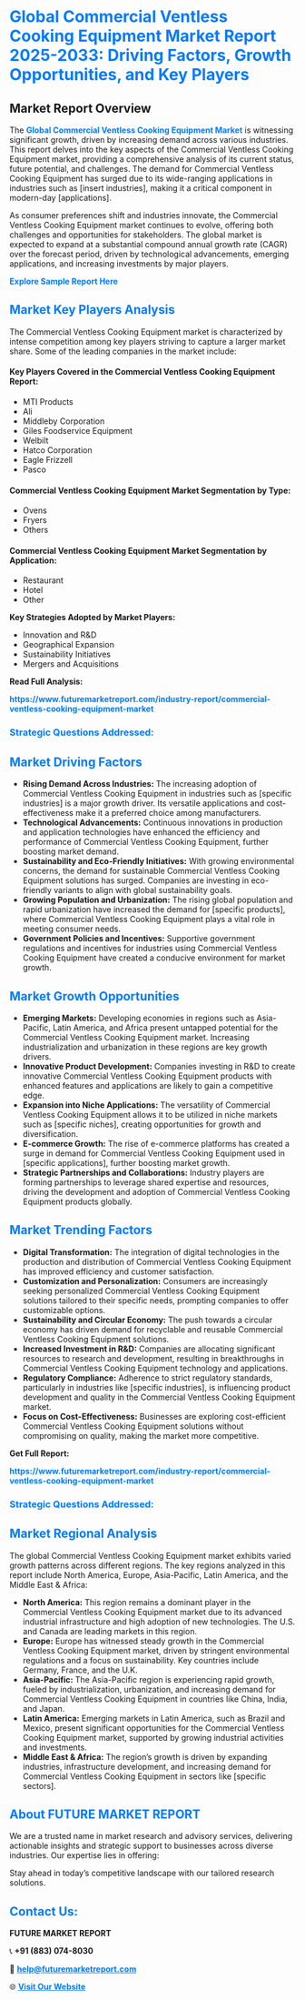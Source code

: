 <h1 style="color: #007BFF;">Global Commercial Ventless Cooking Equipment Market Report 2025-2033: Driving Factors, Growth Opportunities, and Key Players</h1>

<section id="overview">
<h2>Market Report Overview</h2>
<p>The <a href="https://www.futuremarketreport.com/industry-report/commercial-ventless-cooking-equipment-market" style="color: #007BFF; text-decoration: none;"><strong>Global Commercial Ventless Cooking Equipment Market</strong></a> is witnessing significant growth, driven by increasing demand across various industries. This report delves into the key aspects of the Commercial Ventless Cooking Equipment market, providing a comprehensive analysis of its current status, future potential, and challenges. The demand for Commercial Ventless Cooking Equipment has surged due to its wide-ranging applications in industries such as [insert industries], making it a critical component in modern-day [applications].</p>
<p>As consumer preferences shift and industries innovate, the Commercial Ventless Cooking Equipment market continues to evolve, offering both challenges and opportunities for stakeholders. The global market is expected to expand at a substantial compound annual growth rate (CAGR) over the forecast period, driven by technological advancements, emerging applications, and increasing investments by major players.</p>
</section>

<section id="overview">
<p><a href="https://www.futuremarketreport.com/request-sample/reportId=92983" style="color: #007BFF; text-decoration: none;"><strong>Explore Sample Report Here</strong></a></p>
</section>

<section id="key-players">
<h2 style="color: #007BFF;">Market Key Players Analysis</h2>
<p>The Commercial Ventless Cooking Equipment market is characterized by intense competition among key players striving to capture a larger market share. Some of the leading companies in the market include:</p>
<h4>Key Players Covered in the Commercial Ventless Cooking Equipment Report:</h4>
<ul><li>MTI Products</li><li>Ali</li><li>Middleby Corporation</li><li>Giles Foodservice Equipment</li><li>Welbilt</li><li>Hatco Corporation</li><li>Eagle Frizzell</li><li>Pasco</li></ul>
<h4>Commercial Ventless Cooking Equipment Market Segmentation by Type:</h4>
<ul><li>Ovens</li><li>Fryers</li><li>Others</li></ul>

<h4>Commercial Ventless Cooking Equipment Market Segmentation by Application:</h4>
<ul><li>Restaurant</li><li>Hotel</li><li>Other</li></ul>
<p><strong>Key Strategies Adopted by Market Players:</strong></p>
<ul>
<li>Innovation and R&D</li>
<li>Geographical Expansion</li>
<li>Sustainability Initiatives</li>
<li>Mergers and Acquisitions</li>
</ul>
</section>

<section>
<p><strong>Read Full Analysis: </strong></p><a href="https://www.futuremarketreport.com/industry-report/commercial-ventless-cooking-equipment-market" style="color: #007BFF; text-decoration: none;"><strong>https://www.futuremarketreport.com/industry-report/commercial-ventless-cooking-equipment-market</strong></a>
<h3 style="color: #007BFF;">Strategic Questions Addressed:</h3>
</section>

<section id="driving-factors">
<h2 style="color: #007BFF;">Market Driving Factors</h2>
<ul>
<li><strong>Rising Demand Across Industries:</strong> The increasing adoption of Commercial Ventless Cooking Equipment in industries such as [specific industries] is a major growth driver. Its versatile applications and cost-effectiveness make it a preferred choice among manufacturers.</li>
<li><strong>Technological Advancements:</strong> Continuous innovations in production and application technologies have enhanced the efficiency and performance of Commercial Ventless Cooking Equipment, further boosting market demand.</li>
<li><strong>Sustainability and Eco-Friendly Initiatives:</strong> With growing environmental concerns, the demand for sustainable Commercial Ventless Cooking Equipment solutions has surged. Companies are investing in eco-friendly variants to align with global sustainability goals.</li>
<li><strong>Growing Population and Urbanization:</strong> The rising global population and rapid urbanization have increased the demand for [specific products], where Commercial Ventless Cooking Equipment plays a vital role in meeting consumer needs.</li>
<li><strong>Government Policies and Incentives:</strong> Supportive government regulations and incentives for industries using Commercial Ventless Cooking Equipment have created a conducive environment for market growth.</li>
</ul>
</section>

<section id="growth-opportunities">
<h2 style="color: #007BFF;">Market Growth Opportunities</h2>
<ul>
<li><strong>Emerging Markets:</strong> Developing economies in regions such as Asia-Pacific, Latin America, and Africa present untapped potential for the Commercial Ventless Cooking Equipment market. Increasing industrialization and urbanization in these regions are key growth drivers.</li>
<li><strong>Innovative Product Development:</strong> Companies investing in R&D to create innovative Commercial Ventless Cooking Equipment products with enhanced features and applications are likely to gain a competitive edge.</li>
<li><strong>Expansion into Niche Applications:</strong> The versatility of Commercial Ventless Cooking Equipment allows it to be utilized in niche markets such as [specific niches], creating opportunities for growth and diversification.</li>
<li><strong>E-commerce Growth:</strong> The rise of e-commerce platforms has created a surge in demand for Commercial Ventless Cooking Equipment used in [specific applications], further boosting market growth.</li>
<li><strong>Strategic Partnerships and Collaborations:</strong> Industry players are forming partnerships to leverage shared expertise and resources, driving the development and adoption of Commercial Ventless Cooking Equipment products globally.</li>
</ul>
</section>

<section id="trending-factors">
<h2 style="color: #007BFF;">Market Trending Factors</h2>
<ul>
<li><strong>Digital Transformation:</strong> The integration of digital technologies in the production and distribution of Commercial Ventless Cooking Equipment has improved efficiency and customer satisfaction.</li>
<li><strong>Customization and Personalization:</strong> Consumers are increasingly seeking personalized Commercial Ventless Cooking Equipment solutions tailored to their specific needs, prompting companies to offer customizable options.</li>
<li><strong>Sustainability and Circular Economy:</strong> The push towards a circular economy has driven demand for recyclable and reusable Commercial Ventless Cooking Equipment solutions.</li>
<li><strong>Increased Investment in R&D:</strong> Companies are allocating significant resources to research and development, resulting in breakthroughs in Commercial Ventless Cooking Equipment technology and applications.</li>
<li><strong>Regulatory Compliance:</strong> Adherence to strict regulatory standards, particularly in industries like [specific industries], is influencing product development and quality in the Commercial Ventless Cooking Equipment market.</li>
<li><strong>Focus on Cost-Effectiveness:</strong> Businesses are exploring cost-efficient Commercial Ventless Cooking Equipment solutions without compromising on quality, making the market more competitive.</li>
</ul>
</section>

<section>
<p><strong>Get Full Report: </strong></p><a href="https://www.futuremarketreport.com/industry-report/commercial-ventless-cooking-equipment-market" style="color: #007BFF; text-decoration: none;"><strong>https://www.futuremarketreport.com/industry-report/commercial-ventless-cooking-equipment-market</strong></a>
<h3 style="color: #007BFF;">Strategic Questions Addressed:</h3>
</section>


<section id="regional-analysis">
<h2 style="color: #007BFF;">Market Regional Analysis</h2>
<p>The global Commercial Ventless Cooking Equipment market exhibits varied growth patterns across different regions. The key regions analyzed in this report include North America, Europe, Asia-Pacific, Latin America, and the Middle East & Africa:</p>
<ul>
<li><strong>North America:</strong> This region remains a dominant player in the Commercial Ventless Cooking Equipment market due to its advanced industrial infrastructure and high adoption of new technologies. The U.S. and Canada are leading markets in this region.</li>
<li><strong>Europe:</strong> Europe has witnessed steady growth in the Commercial Ventless Cooking Equipment market, driven by stringent environmental regulations and a focus on sustainability. Key countries include Germany, France, and the U.K.</li>
<li><strong>Asia-Pacific:</strong> The Asia-Pacific region is experiencing rapid growth, fueled by industrialization, urbanization, and increasing demand for Commercial Ventless Cooking Equipment in countries like China, India, and Japan.</li>
<li><strong>Latin America:</strong> Emerging markets in Latin America, such as Brazil and Mexico, present significant opportunities for the Commercial Ventless Cooking Equipment market, supported by growing industrial activities and investments.</li>
<li><strong>Middle East & Africa:</strong> The region’s growth is driven by expanding industries, infrastructure development, and increasing demand for Commercial Ventless Cooking Equipment in sectors like [specific sectors].</li>
</ul>
</section>

<footer>
<h2 style="color: #007BFF;">About FUTURE MARKET REPORT</h2>
<p>We are a trusted name in market research and advisory services, delivering actionable insights and strategic support to businesses across diverse industries. Our expertise lies in offering:</p>

<p>Stay ahead in today’s competitive landscape with our tailored research solutions.</p>

<h2 style="color: #007BFF;">Contact Us:</h2>
<p><strong>FUTURE MARKET REPORT</strong></p>
<p>📞 <strong>+91 (883) 074-8030</strong></p>
<p>📧 <strong><a href="mailto:help@futuremarketreport.com" style="color: #007BFF;">help@futuremarketreport.com</a></strong></p>
<p>🌐 <strong><a href="https://www.futuremarketreport.com/" style="color: #007BFF;">Visit Our Website</a></strong></p>
</footer>